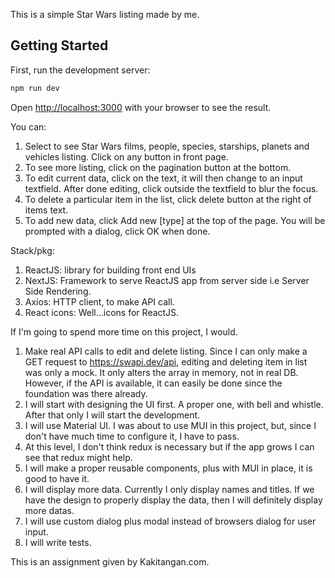 This is a simple Star Wars listing made by me.

## Getting Started

First, run the development server:

```bash
npm run dev
```

Open [http://localhost:3000](http://localhost:3000) with your browser to see the result.

You can:
1. Select to see Star Wars films, people, species, starships, planets and vehicles listing. Click on any button in front page.
2. To see more listing, click on the pagination button at the bottom.
3. To edit current data, click on the text, it will then change to an input textfield. After done editing, click outside the textfield to blur the focus.
4. To delete a particular item in the list, click delete button at the right of items text.
5. To add new data, click Add new [type] at the top of the page. You will be prompted with a dialog, click OK when done.

Stack/pkg:
1. ReactJS: library for building front end UIs
2. NextJS: Framework to serve ReactJS app from server side i.e Server Side Rendering.
3. Axios: HTTP client, to make API call.
4. React icons: Well...icons for ReactJS.

If I'm going to spend more time on this project, I would.
1. Make real API calls to edit and delete listing. Since I can only make a GET request to https://swapi.dev/api, editing and deleting item in list was only a mock. It only alters the array in memory, not in real DB. However, if the API is available, it can easily be done since the foundation was there already.
2. I will start with designing the UI first. A proper one, with bell and whistle. After that only I will start the development.
3. I will use Material UI. I was about to use MUI in this project, but, since I don't have much time to configure it, I have to pass.
4. At this level, I don't think redux is necessary but if the app grows I can see that redux might help.
5. I will make a proper reusable components, plus with MUI in place, it is good to have it.
6. I will display more data. Currently I only display names and titles. If we have the design to properly display the data, then I will definitely display more datas.
7. I will use custom dialog plus modal instead of browsers dialog for user input.
8. I will write tests.

This is an assignment given by Kakitangan.com.
